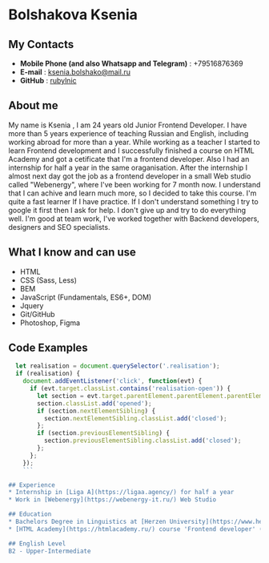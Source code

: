 # Bolshakova Ksenia

## My Contacts
* **Mobile Phone (and also Whatsapp and Telegram)** : +79516876369
* **E-mail** : ksenia.bolshako@mail.ru
* **GitHub** : [rubylnic](https://github.com/rubylnic)

## About me
My name is Ksenia , I am 24 years old Junior Frontend Developer. I have more than 5 years experience of teaching Russian and English, including working abroad for more than a year. While working as a teacher I started to learn Frontend development and I successfully finished a course on HTML Academy and got a cetificate that I'm a frontend developer. Also I had an internship for half a year in the same oraganisation. After the internship I almost next day got the job as a frontend developer in a small Web studio called "Webenergy", where I've been working for 7 month now. 
I understand that I can achive and learn much more, so I decided to take this course. I'm quite a fast learner If I have practice. If I don't understand something I try to google it first then I ask for help. I don't give up and try to do everything well. I'm good at team work, I've worked together with Backend developers, designers and SEO specialists.

## What I know and can use
* HTML
* CSS (Sass, Less)
* BEM
* JavaScript (Fundamentals, ES6+, DOM)
* Jquery 
* Git/GitHub
* Photoshop, Figma


## Code Examples
```javascript
  let realisation = document.querySelector('.realisation');
  if (realisation) {
    document.addEventListener('click', function(evt) {
      if (evt.target.classList.contains('realisation-open')) {
        let section = evt.target.parentElement.parentElement.parentElement;
        section.classList.add('opened');
        if (section.nextElementSibling) {
          section.nextElementSibling.classList.add('closed');
        };
        if (section.previousElementSibling) {
          section.previousElementSibling.classList.add('closed');
        };
      };
    });
    ```

## Experience
* Internship in [Liga A](https://ligaa.agency/) for half a year
* Work in [Webenergy](https://webenergy-it.ru/) Web Studio

## Education
* Bachelors Degree in Linguistics at [Herzen University](https://www.herzen.spb.ru/) '18
* [HTML Academy](https://htmlacademy.ru/) course 'Frontend developer' (consisted of 3 courses, I worked with mentors, did homework and had completed 3 projects >90% success each))

## English Level
B2 - Upper-Intermediate